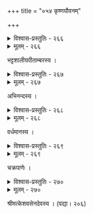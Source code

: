 +++
title = "०५४ कृष्णयौवनम्"

+++



<details><summary>विश्वास-प्रस्तुतिः - २६६</summary>

सोत्तापं जरतीत्भिर् अफुटरसं बालाभिर् उन्मीलित  
श्वासं वेश्म सुवासिनीभिर् अधिकाकृतं भुजिष्याजनैः ।  
प्रत्यग्रप्रकटीकृतार्ति कुलटासार्थेन दृष्टं हरेर्  
अव्याद् वो नवयौवनोत्सवदशानिर्व्याजमुग्धं वपुः ॥२६६॥
</details>

<details><summary>मूलम् - २६६</summary>

सोत्तापं जरतीत्भिर् अफुटरसं बालाभिर् उन्मीलित  
श्वासं वेश्म सुवासिनीभिर् अधिकाकृतं भुजिष्याजनैः ।  
प्रत्यग्रप्रकटीकृतार्ति कुलटासार्थेन दृष्टं हरेर्  
अव्याद् वो नवयौवनोत्सवदशानिर्व्याजमुग्धं वपुः ॥२६६॥
</details>


भट्टशालीयपीताम्बरस्य ।  



<details><summary>विश्वास-प्रस्तुतिः - २६७</summary>

राधायाम् अनुबद्धनर्मनिभृताकारं यशोदाभयाद्  
अभ्यर्णेष्व् अतिनिर्जनेषु यमुनारोधोलतावेश्मसु ।  
मन्दाक्षश्लथवल्लवानुकरणक्रीडस्य कंसद्विषो  
लब्धं यौवनमात्रया विजयते गम्भीरशोभं वपुः ॥२६७॥
</details>

<details><summary>मूलम् - २६७</summary>

राधायाम् अनुबद्धनर्मनिभृताकारं यशोदाभयाद्  
अभ्यर्णेष्व् अतिनिर्जनेषु यमुनारोधोलतावेश्मसु ।  
मन्दाक्षश्लथवल्लवानुकरणक्रीडस्य कंसद्विषो  
लब्धं यौवनमात्रया विजयते गम्भीरशोभं वपुः ॥२६७॥
</details>


अभिनन्दस्य ।  



<details><summary>विश्वास-प्रस्तुतिः - २६८</summary>

वत्स त्वं नवयौवनो’सि चपलाः प्रायेण गोपस्त्रियः  
कंसो भूपतिर् अब्जनालभिदुरग्रीवा वयं गोदुहः ।  
सैषानर्थपरम्परेति भगवत्य् आशङ्क्तातिक्रमे  
कृष्णे तद्विनयाय नन्दगृहिणीशिक्षोक्तयः पान्तु वः ॥२६८॥
</details>

<details><summary>मूलम् - २६८</summary>

वत्स त्वं नवयौवनो’सि चपलाः प्रायेण गोपस्त्रियः  
कंसो भूपतिर् अब्जनालभिदुरग्रीवा वयं गोदुहः ।  
सैषानर्थपरम्परेति भगवत्य् आशङ्क्तातिक्रमे  
कृष्णे तद्विनयाय नन्दगृहिणीशिक्षोक्तयः पान्तु वः ॥२६८॥
</details>


वर्धमानस्य ।  



<details><summary>विश्वास-प्रस्तुतिः - २६९</summary>

आरूढान्तरयौवनस्य परितो गोष्ठीर् अनुभ्राम्यतस्  
तत् तत् तासु मनोगतं सुनिभृतं संव्याचिकीर्षोर् हरेः ।  
वेगाद् उच्छलितास्फुटाक्षरदशा गर्भास्त्रपागौरवात्  
प्रत्यञ्चो वलिता भवन्तु भवतां कृत्याय वागूर्मयः ॥२६९॥
</details>

<details><summary>मूलम् - २६९</summary>

आरूढान्तरयौवनस्य परितो गोष्ठीर् अनुभ्राम्यतस्  
तत् तत् तासु मनोगतं सुनिभृतं संव्याचिकीर्षोर् हरेः ।  
वेगाद् उच्छलितास्फुटाक्षरदशा गर्भास्त्रपागौरवात्  
प्रत्यञ्चो वलिता भवन्तु भवतां कृत्याय वागूर्मयः ॥२६९॥
</details>


चक्रपाणेः ।  



<details><summary>विश्वास-प्रस्तुतिः - २७०</summary>

आहूताद्य मयोत्सवे निशि गृहं शून्यं विमुच्यागता  
क्षीवः प्रेष्यजनः कथं कुलवधूर् एकाकिनी यास्यति ।  
वत्स त्वं तद् इमां नयालयम् इति श्रुत्वा यशोदागिरो  
राधामाधवयोर् जयन्ति मधुरस्मेरालसा दृष्टयः ॥२७०॥
</details>

<details><summary>मूलम् - २७०</summary>

आहूताद्य मयोत्सवे निशि गृहं शून्यं विमुच्यागता  
क्षीवः प्रेष्यजनः कथं कुलवधूर् एकाकिनी यास्यति ।  
वत्स त्वं तद् इमां नयालयम् इति श्रुत्वा यशोदागिरो  
राधामाधवयोर् जयन्ति मधुरस्मेरालसा दृष्टयः ॥२७०॥
</details>


श्रीमत्केशवसेनदेवस्य । (पद्या। २०६)  

